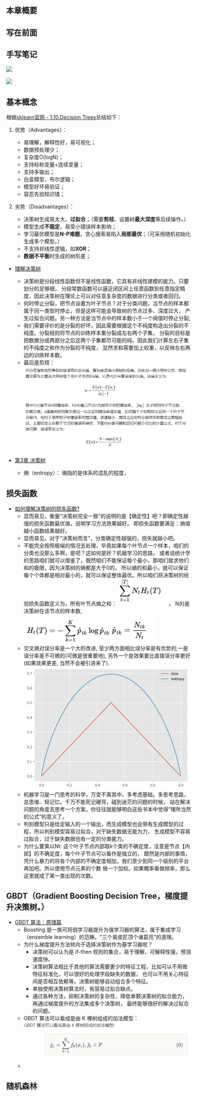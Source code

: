  ## 本章概要 ##

## 写在前面
 

## 手写笔记

 ![](readme/决策树_01.jpg)
 
 ![](readme/决策树_02.jpg)
 

## 基本概念

根据[sklearn官网 - 1.10.Decision Trees](http://scikit-learn.org/stable/modules/tree.html)总结如下：

1. 优势（Advantages）：
	- 易理解，解释性好，易可视化；
	- 数据预处理少；
	- 复杂度O(logN)；
	- 支持标称变量+连续变量；
	- 支持多输出；
	- 白盒模型，布尔逻辑；
	- 模型好坏易验证；
	- 容忍先验知识错；

2. 劣势（Disadvantages）：
	- 决策树生成易太大、**过拟合**；（需要**剪枝**、设置树**最大深度**等后续操作。）
	- 模型生成**不稳定**，易受小错误样本影响；
	- 学习最优模型是**N-P难题**，贪心搜索易陷入**局部最优**；（可采用随机初始化生成多个模型。）
	- 不支持非线性逻辑，如**XOR**；
	- **数据不平衡**时生成的树形差；   
	
* [理解决策树](https://zhuanlan.zhihu.com/p/37954086)
    * 决策树是分段线性函数但不是线性函数，它具有非线性建模的能力。只要划分的足够细，
    分段常数函数可以逼近闭区间上任意函数到任意指定精度，因此决策树在理论上可以对任意复杂度的数据进行分类或者回归。
    * 何时停止分裂，把节点设置为叶子节点？对于分类问题，当节点的样本都属于同一类型时停止，但是这样可能会导致树的节点过多、深度过大，
    产生过拟合问题。另一种方法是当节点中的样本数小于一个阀值时停止分裂;
    * 我们需要评价的是分裂的好坏，因此需要根据这个不纯度构造出分裂的不纯度。分裂规则将节点的训练样本集分裂成左右两个子集，
    分裂的目标是把数据分成两部分之后这两个子集都尽可能的纯，因此我们计算左右子集的不纯度之和作为分裂的不纯度，
    显然求和需要加上权重，以反映左右两边的训练样本数。
    * 最后是剪枝：
    ![](readme/决策树_剪枝.png)
    
* [第3章 决策树](https://github.com/apachecn/MachineLearning/blob/master/docs/3.%E5%86%B3%E7%AD%96%E6%A0%91.md#%E5%86%B3%E7%AD%96%E6%A0%91-%E6%A6%82%E8%BF%B0)
    * 熵（entropy）： 熵指的是体系的混乱的程度，
        
    
## 损失函数

* [如何理解决策树的损失函数?](https://www.zhihu.com/question/34075616)
    * 显而易见，衡量“决策树完全一致”的说明的是【确定性】吧？即确定性越强的损失函数最优值，说明学习方法效果越好。
    即损失函数要满足：熵值越小函数结果越好。
    * 显而易见，对于“决策树而言”，分类确定性越强的，损失就越小吧。
    * 不能完全按照极端的情况去处理，毕竟如果每个叶节点一个样本，咱们的分类也没那么多啊，是吧？这如何是好？机器学习的思路，
    或者说统计学的思路咱们就可以借鉴了，既然咱们不能保证每个最小，那咱们就求他们和的极限，因为决策树的熵都是大于0的，
    所以熵的和最小，就可以保证每个个体都是相对最小的，就可以保证整体最优。所以咱们将决策树的经验损失函数定义为，所有叶节点熵之和：
    ![](readme/决策树_loss_01.png)， N(t)是决策树在该节点的样本数,
    ![](readme/决策树_loss_02.png)
    *  交叉熵对误分率是一个大的改进, 至少两方面相比误分率是有优势的,一是误分率是不可微的(可微是很重要地),
    另外一个是效果要比直接误分率更好(如果效果更差, 当然不会被引进来了).
    ![](readme/决策树_loss_03.png)
    * 机器学习是一门思考的科学，万变不离其中，多考虑基础，多思考思路，总思维、轻记忆。千万不能死记硬背，碰到迷茫的问题的时候，
    站在解决问题的角度去思考一个方案，你往往就能够明白这些书本中觉得“理所当然的公式”的意义了。
    * 判别模型只是给定输入的一个输出，而生成模型也会带有生成模型的过程，所以判别模型容易过拟合，对于缺失数据无能为力，
    生成模型不容易过拟合，过于缺失数据也有一定的分类能力。
    * 为什么要乘以Nt: 这个叶子节点内部取k个类的不确定度，注意是节点【内部】的不确定度，每个叶子节点可以看作是独立的，
    既然是内部的事情，凭什么暴力的将各个内部的不确定度相加，我们至少到同一个级别的平台再加吧。所以使用节点元素的个数
    做一个加权。如果概率看做频率，那么这里就成了某一类出现的次数。
    
    
## GBDT（Gradient Boosting Decision Tree，梯度提升决策树。）

* [GBDT 算法：原理篇](https://cloud.tencent.com/developer/article/1005611)
    * Boosting 是一族可将弱学习器提升为强学习器的算法，属于集成学习（ensemble learning）的范畴。"三个臭皮匠顶个诸葛亮"的道理。
    * 为什么梯度提升方法倾向于选择决策树作为基学习器呢？
        * 决策树可以认为是 if-then 规则的集合，易于理解，可解释性强，预测速度快。
        * 决策树算法相比于其他的算法需要更少的特征工程，比如可以不用做特征标准化，可以很好的处理字段缺失的数据，
        也可以不用关心特征间是否相互依赖等。决策树能够自动组合多个特征。
        * 单独使用决策树算法时，有容易过拟合缺点。
        * 通过各种方法，抑制决策树的复杂性，降低单颗决策树的拟合能力，再通过梯度提升的方法集成多个决策树，
        最终能够很好的解决过拟合的问题。
    * GBDT 算法可以看成是由 K 棵树组成的加法模型： ![GBDT model](readme/GBDT_model.png)
    * 

## 随机森林
